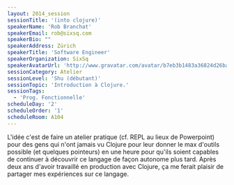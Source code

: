 ```yaml
---
layout: 2014_session
sessionTitle: '(into clojure)'
speakerName: 'Rob Branchat'
speakerEmail: rob@sixsq.com
speakerBio: ""
speakerAddress: Zürich
speakerTitle: 'Software Engineer'
speakerOrganization: SixSq
speakerAvatarUrl: 'http://www.gravatar.com/avatar/b7eb3b1483a36824d26ba035ccc3ea4f?size=200&default=mm'
sessionCategory: Atelier
sessionLevel: 'Shu (débutant)'
sessionTopic: 'Introduction à Clojure.'
sessionTags:
  - 'Prog. Fonctionnelle'
scheduleDay: '2'
scheduleOrder: '1'
scheduleRoom: A104
---
```


L'idée c'est de faire un atelier pratique (cf. REPL au lieux de Powerpoint) pour des gens qui n'ont jamais vu Clojure pour leur donner le max d'outils possible (et quelques pointeurs) en une heure pour qu'ils soient capables de continuer à découvrir ce langage de façon autonome plus tard. Après deux ans d'avoir travaillé en production avec Clojure, ça me ferait plaisir de partager mes expériences sur ce langage.
